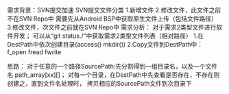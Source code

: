 需求背景：SVN提交加速
    SVN提交文件分类
        1.新增文件
        2.修改文件，此文件之前不在SVN Repo中
            需要先从Android BSP中获取原生文件上传（包括文件路径）
        3.修改文件，次文件之前就在SVN Repo中
需求分析：
    对于需求2类型文件进行软件开发；
    可以从“git status./”中获取需求2类型文件列表（相对路径）
        1.在DestPath中依次创建目录(access() mkdir())
        2.Copy文件到DestPath中： f_open fread fwrite
    
思路：
    对于任意的一个路径SourcePath:先分割得到一组目录名，以及一个文件名
    path_array[xx][]；
    对每一个目录，在DestPath中先查看是否存在，不存在则创建之，直到文件名处理时，
        拷贝相应的SourcePath文件到次目录下

    
    